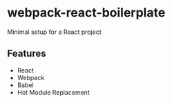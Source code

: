 # webpack-react-boilerplate

Minimal setup for a React project

## Features

- React
- Webpack
- Babel
- Hot Module Replacement
